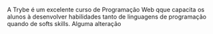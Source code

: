 
A Trybe é um excelente curso de Programação Web qque capacita os alunos à desenvolver habilidades tanto de linguagens de programação quando de softs skills.
Alguma alteração
